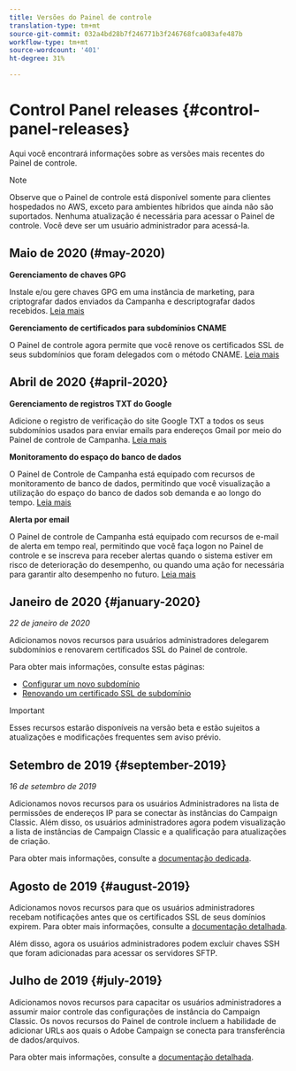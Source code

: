 ```yaml
---
title: Versões do Painel de controle
translation-type: tm+mt
source-git-commit: 032a4bd28b7f246771b3f246768fca083afe487b
workflow-type: tm+mt
source-wordcount: '401'
ht-degree: 31%

---
```



# Control Panel releases {#control-panel-releases}

Aqui você encontrará informações sobre as versões mais recentes do Painel de controle.

>[!NOTE]
>
>Observe que o Painel de controle está disponível somente para clientes hospedados no AWS, exceto para ambientes híbridos que ainda não são suportados. Nenhuma atualização é necessária para acessar o Painel de controle. Você deve ser um usuário administrador para acessá-la.

## Maio de 2020 (#may-2020)

**Gerenciamento de chaves GPG**

Instale e/ou gere chaves GPG em uma instância de marketing, para criptografar dados enviados da Campanha e descriptografar dados recebidos. [Leia mais](instances-settings/using/gpg-keys-management.md)

**Gerenciamento de certificados para subdomínios CNAME**

O Painel de controle agora permite que você renove os certificados SSL de seus subdomínios que foram delegados com o método CNAME. [Leia mais](subdomains-certificates/using/renewing-subdomain-certificate.md)

## Abril de 2020 {#april-2020}

**Gerenciamento de registros TXT do Google**

Adicione o registro de verificação do site Google TXT a todos os seus subdomínios usados para enviar emails para endereços Gmail por meio do Painel de controle de Campanha. [Leia mais](subdomains-certificates/using/managing-txt-records.md)

**Monitoramento do espaço do banco de dados**

O Painel de Controle de Campanha está equipado com recursos de monitoramento de banco de dados, permitindo que você visualização a utilização do espaço do banco de dados sob demanda e ao longo do tempo. [Leia mais](performance-monitoring/using/database-monitoring.md)

**Alerta por email**

O Painel de controle de Campanha está equipado com recursos de e-mail de alerta em tempo real, permitindo que você faça logon no Painel de controle e se inscreva para receber alertas quando o sistema estiver em risco de deterioração do desempenho, ou quando uma ação for necessária para garantir alto desempenho no futuro. [Leia mais](performance-monitoring/using/email-alerting.md)

## Janeiro de 2020 {#january-2020}

*22 de janeiro de 2020*

Adicionamos novos recursos para usuários administradores delegarem subdomínios e renovarem certificados SSL do Painel de controle.

Para obter mais informações, consulte estas páginas:
* [Configurar um novo subdomínio](subdomains-certificates/using/setting-up-new-subdomain.md)
* [Renovando um certificado SSL de subdomínio](subdomains-certificates/using/renewing-subdomain-certificate.md)

>[!IMPORTANT]
>
>Esses recursos estarão disponíveis na versão beta e estão sujeitos a atualizações e modificações frequentes sem aviso prévio.

## Setembro de 2019 {#september-2019}

*16 de setembro de 2019*

Adicionamos novos recursos para os usuários Administradores na lista de permissões de endereços IP para se conectar às instâncias do Campaign Classic.
Além disso, os usuários administradores agora podem visualização a lista de instâncias de Campaign Classic e a qualificação para atualizações de criação.

Para obter mais informações, consulte a [documentação dedicada](instances-settings/using/ip-whitelisting-instance-access.md).

## Agosto de 2019 {#august-2019}

Adicionamos novos recursos para que os usuários administradores recebam notificações antes que os certificados SSL de seus domínios expirem. Para obter mais informações, consulte a [documentação detalhada](subdomains-certificates/using/monitoring-ssl-certificates.md).

Além disso, agora os usuários administradores podem excluir chaves SSH que foram adicionadas para acessar os servidores SFTP.

## Julho de 2019 {#july-2019}

Adicionamos novos recursos para capacitar os usuários administradores a assumir maior controle das configurações de instância do Campaign Classic. Os novos recursos do Painel de controle incluem a habilidade de adicionar URLs aos quais o Adobe Campaign se conecta para transferência de dados/arquivos.

Para obter mais informações, consulte a [documentação detalhada](instances-settings/using/url-permissions.md).
